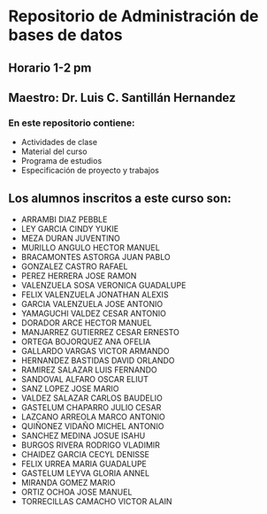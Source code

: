 # Repositorio de Administración de bases de datos
<h2>Horario 1-2 pm</h2>
<h2>Maestro: Dr. Luis C. Santillán Hernandez</h2>

<h3>En este repositorio contiene:</h3>
<ul>
	<li>Actividades de clase</li>
	<li>Material del curso</li>
	<li>Programa de estudios</li>
	<li>Especificación de proyecto y trabajos</li>
</ul>

<h2>Los alumnos inscritos a este curso son:</h2>
<ul>
<li>ARRAMBI DIAZ PEBBLE</li>
<li>LEY GARCIA CINDY YUKIE</li>
<li>MEZA DURAN JUVENTINO</li>
<li>MURILLO ANGULO HECTOR MANUEL</li>
<li>BRACAMONTES ASTORGA JUAN PABLO</li>
<li>GONZALEZ CASTRO RAFAEL</li>
<li>PEREZ HERRERA JOSE RAMON
<li>VALENZUELA SOSA VERONICA GUADALUPE</li>
<li>FELIX VALENZUELA JONATHAN ALEXIS</li>
<li>GARCIA VALENZUELA JOSE ANTONIO</li>
<li>YAMAGUCHI VALDEZ CESAR ANTONIO</li>
<li>DORADOR ARCE HECTOR MANUEL</li>
<li>MANJARREZ GUTIERREZ CESAR ERNESTO</li>
<li>ORTEGA BOJORQUEZ ANA OFELIA</li>
<li>GALLARDO VARGAS VICTOR ARMANDO</li>
<li>HERNANDEZ BASTIDAS DAVID ORLANDO
<li>RAMIREZ SALAZAR LUIS FERNANDO</li>
<li>SANDOVAL ALFARO OSCAR ELIUT</li>
<li>SANZ LOPEZ JOSE MARIO
<li>VALDEZ SALAZAR CARLOS BAUDELIO
<li>GASTELUM CHAPARRO JULIO CESAR</li>
<li>LAZCANO ARREOLA MARCO ANTONIO
<li>QUIÑONEZ VIDAÑO MICHEL ANTONIO
<li>SANCHEZ MEDINA JOSUE ISAHU
<li>BURGOS RIVERA RODRIGO VLADIMIR
<li>CHAIDEZ GARCIA CECYL DENISSE
<li>FELIX URREA MARIA GUADALUPE
<li>GASTELUM LEYVA GLORIA ANNEL
<li>MIRANDA GOMEZ MARIO
<li>ORTIZ OCHOA JOSE MANUEL
<li>TORRECILLAS CAMACHO VICTOR ALAIN
</ul>

